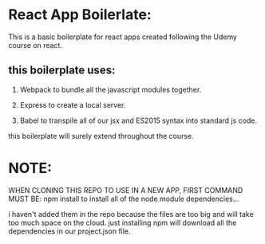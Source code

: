 React App Boilerlate:
=====================

This is a basic boilerplate for react apps created following the Udemy course on react.

this boilerplate uses:
----------------------

1. Webpack to bundle all the javascript modules together.

2. Express to create a local server.

3. Babel to transpile all of our jsx and ES2015 syntax into standard js code.

this boilerplate will surely extend throughout the course.

NOTE:
=====

WHEN CLONING THIS REPO TO USE IN A NEW APP, FIRST COMMAND MUST BE:
    npm install
to install all of the node module dependencies...

i haven't added them in the repo because the files are too big and will take too much space on the cloud. just installing npm will download all the dependencies in our project.json file.
